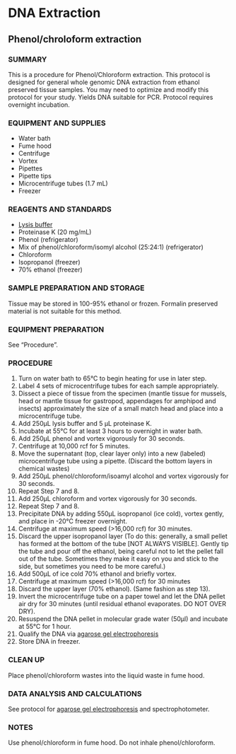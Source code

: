 # DNA Extraction

## Phenol/chroloform extraction

### SUMMARY
This is a procedure for Phenol/Chloroform extraction. This protocol is designed for general whole genomic DNA extraction from ethanol preserved tissue samples. You may need to optimize and modify this protocol for your study. Yields DNA suitable for PCR. Protocol requires overnight incubation.

### EQUIPMENT AND SUPPLIES
- Water bath
- Fume hood
- Centrifuge
- Vortex
- Pipettes
- Pipette tips
- Microcentrifuge tubes (1.7 mL)
- Freezer

### REAGENTS AND STANDARDS
- [Lysis buffer](reagent_and_buffers.md#lysis-buffer)
- Proteinase K (20 mg/mL)
- Phenol (refrigerator)
- Mix of phenol/chloroform/isomyl alcohol (25:24:1) (refrigerator)
- Chloroform
- Isopropanol (freezer)
- 70% ethanol (freezer)

### SAMPLE PREPARATION AND STORAGE
Tissue may be stored in 100-95% ethanol or frozen. Formalin preserved material is not suitable for this method. 

### EQUIPMENT PREPARATION
See “Procedure”.

### PROCEDURE
1. Turn on water bath to 65°C to begin heating for use in later step.
2. Label 4 sets of microcentrifuge tubes for each sample appropriately.
3. Dissect a piece of tissue from the specimen (mantle tissue for mussels, head or mantle tissue for gastropod, appendages for amphipod and insects) approximately the size of a small match head and place into a microcentrifuge tube.
4. Add 250µL lysis buffer and 5 µL proteinase K.
5. Incubate at 55°C for at least 3 hours to overnight in water bath.
6. Add 250µL phenol and vortex vigorously for 30 seconds.
7. Centrifuge at 10,000 rcf for 5 minutes.
8. Move the supernatant (top, clear layer only) into a new (labeled) microcentrifuge tube using a pipette. (Discard the bottom layers in chemical wastes)
9. Add 250µL phenol/chloroform/isoamyl alcohol and vortex vigorously for 30 seconds.
10. Repeat Step 7 and 8.
11. Add 250µL chloroform and vortex vigorously for 30 seconds.
12. Repeat Step 7 and 8.
13. Precipitate DNA by adding 550µL isopropanol (ice cold), vortex gently, and place in -20°C freezer overnight.
14. Centrifuge at maximum speed (>16,000 rcf) for 30 minutes.
15. Discard the upper isopropanol layer (To do this: generally, a small pellet has formed at the bottom of the tube [NOT ALWAYS VISIBLE]. Gently tip the tube and pour off the ethanol, being careful not to let the pellet fall out of the tube. Sometimes they make it easy on you and stick to the side, but sometimes you need to be more careful.)
16. Add 500µL of ice cold 70% ethanol and briefly vortex.
17. Centrifuge at maximum speed (>16,000 rcf) for 30 minutes
18. Discard the upper layer (70% ethanol). (Same fashion as step 13).
19. Invert the microcentrifuge tube on a paper towel and let the DNA pellet air dry for 30 minutes (until residual ethanol evaporates. DO NOT OVER DRY).
20. Resuspend the DNA pellet in molecular grade water (50µl) and incubate at 55°C for 1 hour.
21. Qualify the DNA via [agarose gel electrophoresis](gel_electrophoresis.md)
22. Store DNA in freezer.

### CLEAN UP
Place phenol/chloroform wastes into the liquid waste in fume hood.  

### DATA ANALYSIS AND CALCULATIONS
See protocol for [agarose gel electrophoresis](gel_electrophoresis.md) and spectrophotometer.

### NOTES
Use phenol/chloroform in fume hood. Do not inhale phenol/chloroform.
